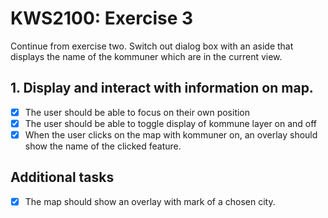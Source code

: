 # KWS2100: Exercise 3

Continue from exercise two. Switch out dialog box with an aside that displays the name of the kommuner
which are in the current view.

## 1. Display and interact with information on map.

- [x] The user should be able to focus on their own position
- [x] The user should be able to toggle display of kommune layer on and off
- [x] When the user clicks on the map with kommuner on, an overlay should show the name of the clicked feature.

## Additional tasks

- [x] The map should show an overlay with mark of a chosen city.
